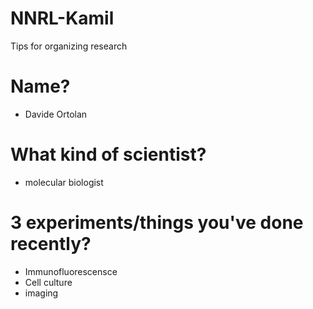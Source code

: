 # NNRL-Kamil
Tips for organizing research

# Name?
- Davide Ortolan
# What kind of scientist?
- molecular biologist
# 3 experiments/things you've done recently?
- Immunofluorescensce
- Cell culture
- imaging
